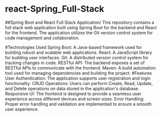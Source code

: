 # react-Spring_Full-Stack
##Spring Boot and React Full Stack Application/
This repository contains a full stack web application built using Spring Boot for the backend and React for the frontend. The application utilizes the Git version control system for code management and collaboration.

#Technologies Used
Spring Boot: A Java-based framework used for building robust and scalable web applications.
React: A JavaScript library for building user interfaces.
Git: A distributed version control system for tracking changes in code.
RESTful API: The backend exposes a set of RESTful APIs to communicate with the frontend.
Maven: A build automation tool used for managing dependencies and building the project.
#Features
User Authentication: The application supports user registration and login functionality.
CRUD Operations: Users can perform Create, Read, Update, and Delete operations on data stored in the application's database.
Responsive UI: The frontend is designed to provide a seamless user experience across different devices and screen sizes.
Error Handling: Proper error handling and validation are implemented to ensure a smooth user experience.
